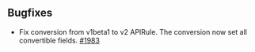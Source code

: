 ## Bugfixes
- Fix conversion from v1beta1 to v2 APIRule. The conversion now set all convertible fields. [#1983](https://github.com/kyma-project/api-gateway/issues/1983)